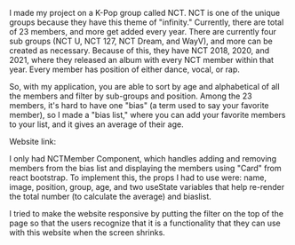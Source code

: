 I made my project on a K-Pop group called NCT. NCT is one of the unique groups because they have this
theme of "infinity." Currently, there are total of 23 members, and more get added every year.
There are currently four sub groups (NCT U, NCT 127, NCT Dream, and WayV), and more can be created
as necessary. Because of this, they have NCT 2018, 2020, and 2021, where they released an album with
every NCT member within that year. Every member has position of either dance, vocal, or rap.

So, with my application, you are able to sort by age and alphabetical of all the members and filter by
sub-groups and position. Among the 23 members, it's hard to have one "bias" (a term used to say your
favorite member), so I made a "bias list," where you can add your favorite members to your list, and
it gives an average of their age.

Website link:

I only had NCTMember Component, which handles adding and removing members from the bias list and
displaying the members using "Card" from react bootstrap. To implement this, the props I had to
use were: name, image, position, group, age, and two useState variables that help re-render the
total number (to calculate the average) and biaslist.

I tried to make the website responsive by putting the filter on the top of the page so that
the users recognize that it is a functionality that they can use with this website when the
screen shrinks.
